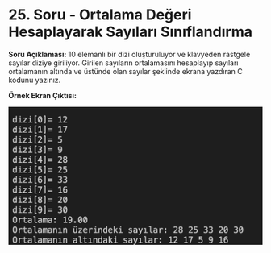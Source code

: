 # 25. Soru - Ortalama Değeri Hesaplayarak Sayıları Sınıflandırma

**Soru Açıklaması:**
10 elemanlı bir dizi oluşturuluyor ve klavyeden rastgele sayılar diziye giriliyor.
Girilen sayıların ortalamasını hesaplayıp sayıları ortalamanın altında ve üstünde
olan sayılar şeklinde ekrana yazdıran C kodunu yazınız.

**Örnek Ekran Çıktısı:**

![alt text](../Ekran-Çıktıları/Ekran-Resmi_25.png)

